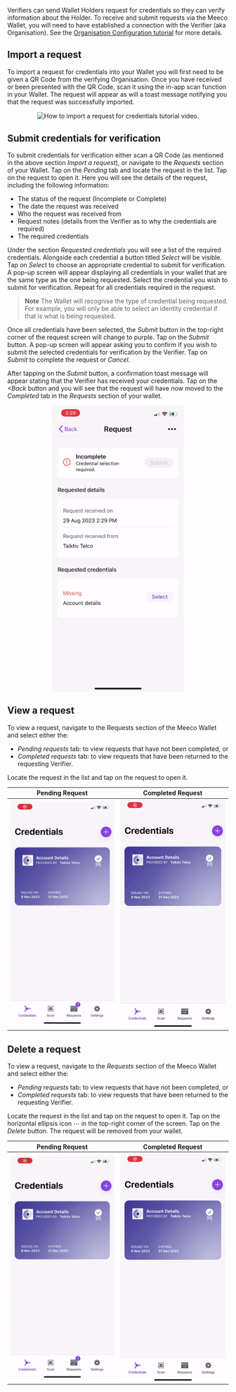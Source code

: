 Verifiers can send Wallet Holders request for credentials so they can verify information about the Holder. To receive and submit requests via the Meeco Wallet, you will need to have established a connection with the Verifier (aka Organisation). See the [Organisation Configuration tutorial](organisation-configuration.md) for more details.

## Import a request

To import a request for credentials into your Wallet you will first need to be given a QR Code from the verifying Organisation. Once you have received or been presented with the QR Code, scan it using the in-app scan function in your Wallet. The request will appear as will a toast message notifying you that the request was successfully imported.

<p align="center">
<img align="center" src="/.gitbook/assets/WH_14_Import_request.gif" alt="How to import a request for credentials tutorial video." width="300">
</p>

## Submit credentials for verification

To submit credentials for verification either scan a QR Code (as mentioned in the above section _Import a request_), or navigate to the _Requests_ section of your Wallet. Tap on the _Pending_ tab and locate the request in the list. Tap on the request to open it. Here you will see the details of the request, including the following information:
- The status of the request (Incomplete or Complete)
- The date the request was received
- Who the request was received from
- Request notes (details from the Verifier as to why the credentials are required)
- The required credentials

Under the section _Requested credentials_ you will see a list of the required credentials. Alongside each credential a button titled _Select_ will be visible. Tap on _Select_ to choose an appropriate credential to submit for verification. A pop-up screen will appear displaying all credentials in your wallet that are the same type as the one being requested. Select the credential you wish to submit for verification. Repeat for all credentials required in the request.

> **Note**
> The Wallet will recognise the type of credential being requested. For example, you will only be able to select an identity credential if that is what is being requested.

Once all credentials have been selected, the _Submit_ button in the top-right corner of the request screen will change to purple. Tap on the _Submit_ button. A pop-up screen will appear asking you to confirm if you wish to submit the selected credentials for verification by the Verifier. Tap on _Submit_ to complete the request or _Cancel_. 

After tapping on the _Submit_ button, a confirmation toast message will appear stating that the Verifier has received your credentials. Tap on the _<Back_ button and you will see that the request will have now moved to the _Completed_ tab in the _Requests_ section of your wallet.

<p align="center">
<img align="center" src="/.gitbook/assets/WH_15_Submit_credential_for_verification.gif" alt="How to submit a credential for verification tutorial video." width="300">
</p>

## View a request

To view a request, navigate to the Requests section of the Meeco Wallet and select either the:
- _Pending requests_ tab: to view requests that have not been completed, or
- _Completed requests_ tab: to view requests that have been returned to the requesting Verifier.

Locate the request in the list and tap on the request to open it.

| Pending Request  | Completed Request |
| ------------- | ------------- |
| <img src="/.gitbook/assets/WH_16_View_pending_request.gif" alt="How to view a pending request tutorial video." width="300">  |  <img align="center" src="/.gitbook/assets/WH_17_View_completed_request.gif" alt="How to view a completed tutorial video." width="300">  |

## Delete a request

To view a request, navigate to the _Requests_ section of the Meeco Wallet and select either the:
- _Pending requests_ tab: to view requests that have not been completed, or
- _Completed requests_ tab: to view requests that have been returned to the requesting Verifier.

Locate the request in the list and tap on the request to open it. Tap on the horizontal ellipsis icon ⋯ in the top-right corner of the screen. Tap on the _Delete_ button. The request will be removed from your wallet.

| Pending Request  | Completed Request |
| ------------- | ------------- |
| <img src="/.gitbook/assets/WH_19_Delete_pending_request.gif" alt="How to delete a pending request tutorial video." width="300">  |  <img align="center" src="/.gitbook/assets/WH_20_Delete_completed_request.gif" alt="How to delete a completed tutorial video." width="300">  |

